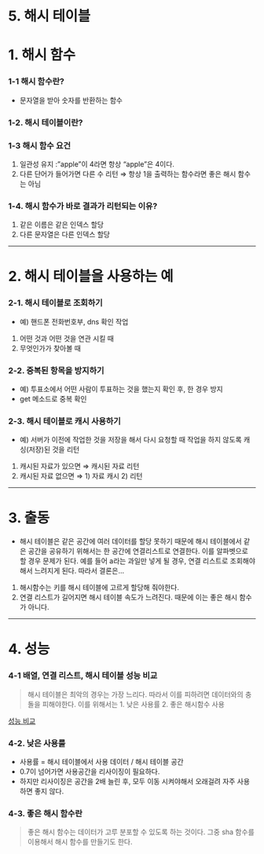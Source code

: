 # 5. 해시 테이블

# 1. 해시 함수

### 1-1 해시 함수란?

- 문자열을 받아 숫자를 반환하는 함수

### 1-2. 해시 테이블이란?

### 1-3 해시 함수 요건

1. 일관성 유지 :”apple”이 4라면 항상 “apple”은 4이다.
2. 다른 단어가 들어가면 다른 수 리턴 ⇒ 항상 1을 출력하는 함수라면 좋은 해시 함수는 아님 

### 1-4. 해시 함수가 바로 결과가 리턴되는 이유?

1. 같은 이름은 같은 인덱스 할당 
2. 다른 문자열은 다른 인덱스 할당 

---

# 2. 해시 테이블을 사용하는 예

### 2-1. 해시 테이블로 조회하기

- 예) 핸드폰 전화번호부, dns 확인 작업
1. 어떤 것과 어떤 것을 연관 시킬 때 
2. 무엇인가가 찾아볼 때 

### 2-2. 중복된 항목을 방지하기

- 예) 투표소에서 어떤 사람이 투표하는 것을 했는지 확인 후, 한 경우 방지
- get 메소드로 중복 확인

### 2-3. 해시 테이블로 캐시 사용하기

- 예) 서버가 이전에 작업한 것을 저장을 해서 다시 요청할 때 작업을 하지 않도록 캐싱(저장)된 것을 리턴
1. 캐시된 자료가 있으면 ⇒ 캐시된 자료 리턴 
2. 캐시된 자료 없으면 ⇒ 1) 자료 캐시 2) 리턴  

---

# 3. 출동

- 해시 테이블은 같은 공간에 여러 데이터를 할당 못하기 때문에 해시 테이블에서 같은 공간을 공유하기 위해서는 한 공간에 연결리스트로 연결한다. 이를 알파벳으로 할 경우 문제가 된다. 예를 들어 a라는 과일만 넣게 될 경우, 연결 리스트로 조회해야해서 느려지게 된다. 따라서 결론은...
1. 해시함수는 키를 해시 테이블에 고르게 할당해 줘야한다. 
2. 연결 리스트가 길어지면 해시 테이블 속도가 느려진다. 때문에 이는 좋은 해시 함수가 아니다. 

 

---

# 4. 성능

### 4-1 배열, 연결 리스트, 해시 테이블 성능 비교

> 해시 테이블은 최악의 경우는 가장 느리다. 따라서 이를 피하려면 데이터와의 충돌을 피해야한다. 이를 위해서는 1. 낮은 사용률 2. 좋은 해시함수 사용

[성능 비교 ](https://www.notion.so/dacfcb86f8a5421d9324aa07a6cfc7a2)

### 4-2. 낮은 사용룰

- 사용률 = 해시 테이블에서 사용 데이터 / 해시 테이블 공간
- 0.7이 넘어가면 사용공간을 리사이징이 필요하다.
- 하지만 리사이징은  공간을 2배 늘린 후, 모두 이동 시켜야해서 오래걸려 자주 사용하면 좋지 않다.

### 4-3. 좋은 해시 함수란

> 좋은 해시 함수는 데이터가 고루 분포할 수 있도록 하는 것이다. 그중 sha 함수를 이용해서 해시 함수를 만들기도 한다.
